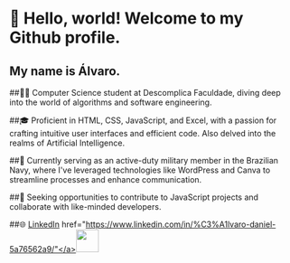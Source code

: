 # 👋 Hello, world! Welcome to my Github profile.

## My name is Álvaro.

##👨‍💻 Computer Science student at Descomplica Faculdade, diving deep into the world of algorithms and software engineering.

##🎓 Proficient in HTML, CSS, JavaScript, and Excel, with a passion for crafting intuitive user interfaces and efficient code. Also delved into the realms of Artificial Intelligence.

##🔧 Currently serving as an active-duty military member in the Brazilian Navy, where I've leveraged technologies like WordPress and Canva to streamline processes and enhance communication.

##🌟 Seeking opportunities to contribute to JavaScript projects and collaborate with like-minded developers.

##🌐 [LinkedIn](https://www.linkedin.com/in/%C3%A1lvaro-daniel-5a76562a9/)
<a> href="https://www.linkedin.com/in/%C3%A1lvaro-daniel-5a76562a9/"</a><img loading="lazy" src="https://cdn.jsdelivr.net/gh/devicons/devicon@latest/icons/linkedin/linkedin-original.svg" width="40" height="40"/>
